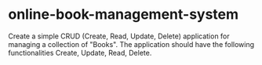 # online-book-management-system
Create a simple CRUD (Create, Read, Update, Delete) application for managing a collection of "Books". The application should have the following functionalities Create, Update, Read, Delete.
